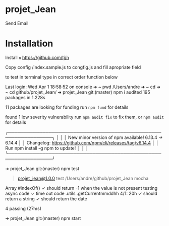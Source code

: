 # projet_Jean
Send Email


# Installation

Install `n` https://github.com/tj/n

Copy config /index.sample.js to congfig.js and fill apropriate field

to test  in terminal  type in correct order  function below

Last login: Wed Apr  1 18:58:52 on console
➜  ~ pwd
/Users/andre
➜  ~ cd
➜  ~ cd github/projet_Jean/
➜  projet_Jean git:(master) npm i
audited 195 packages in 1.228s

11 packages are looking for funding
  run `npm fund` for details

found 1 low severity vulnerability
  run `npm audit fix` to fix them, or `npm audit` for details


   ╭────────────────────────────────────────────────────────────────╮
   │                                                                │
   │      New minor version of npm available! 6.13.4 → 6.14.4       │
   │   Changelog: https://github.com/npm/cli/releases/tag/v6.14.4   │
   │               Run npm install -g npm to update!                │
   │                                                                │
   ╰────────────────────────────────────────────────────────────────╯

➜  projet_Jean git:(master) npm test

> projet_jean@1.0.0 test /Users/andre/github/projet_Jean
> mocha



  Array
    #indexOf()
      ✓ should return -1 when the value is not present
    testing async code
      ✓ time out code
    .utils
      .getCurrentmmddhh
4/1: 20h
        ✓ should return a string
        ✓ should return the date


  4 passing (27ms)

➜  projet_Jean git:(master) npm start